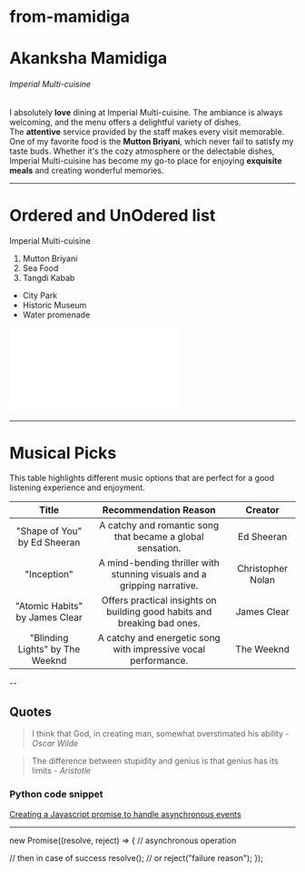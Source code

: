 # from-mamidiga
# Akanksha Mamidiga
###### Imperial Multi-cuisine
I absolutely **love** dining at Imperial Multi-cuisine. The ambiance is always welcoming, and the menu offers a delightful variety of dishes.<br>
The **attentive** service provided by the staff makes every visit memorable. One of my favorite food is the **Mutton Briyani**, which never fail to satisfy my taste buds. Whether it's the cozy atmosphere or the delectable dishes, Imperial Multi-cuisine has become my go-to place for enjoying **exquisite meals** and creating wonderful memories.

---

# Ordered and UnOdered list 
Imperial Multi-cuisine 
1. Mutton Briyani
2. Sea Food
3. Tangdi Kabab

* City Park
* Historic Museum
* Water promenade

![About Akanksha Mamidga](MyMedia.md)


---

# Musical Picks

This table highlights different music options that are perfect for a good listening experience and enjoyment.<br>

| **Title** | **Recommendation Reason**  | **Creator**|
|     :---:        |    :---:    |    :---:         |
|  "Shape of You" by Ed Sheeran          |  A catchy and romantic song that became a global sensation. | Ed Sheeran|
|  "Inception"        |  A mind-bending thriller with stunning visuals and a gripping narrative.|  Christopher Nolan |
|  "Atomic Habits" by James Clear         |  Offers practical insights on building good habits and breaking bad ones.| James Clear |
|  "Blinding Lights" by The Weeknd        |  A catchy and energetic song with impressive vocal performance.  | The Weeknd|

--

## Quotes

>   I think that God, in creating man, somewhat overstimated his ability  -  *Oscar Wilde* 

>   The difference between stupidity and genius is that genius has its limits   -  *Aristotle*

###  Python code snippet

[Creating a Javascript promise to handle asynchronous events](https://code.pieces.app/collections/javascript)

---

new Promise((resolve, reject) => {
  // asynchronous operation

  // then in case of success
  resolve();
  // or
  reject("failure reason");
});



